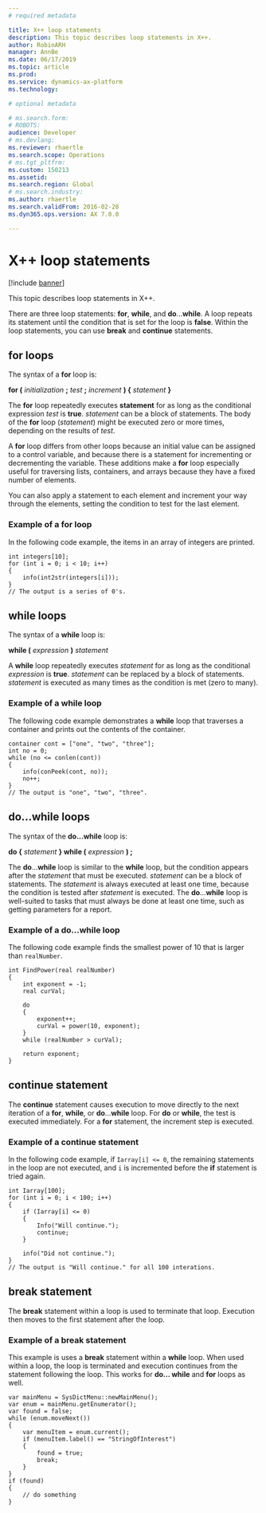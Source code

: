 ```yaml
---
# required metadata

title: X++ loop statements
description: This topic describes loop statements in X++.
author: RobinARH
manager: AnnBe
ms.date: 06/17/2019
ms.topic: article
ms.prod: 
ms.service: dynamics-ax-platform
ms.technology: 

# optional metadata

# ms.search.form: 
# ROBOTS: 
audience: Developer
# ms.devlang: 
ms.reviewer: rhaertle
ms.search.scope: Operations
# ms.tgt_pltfrm: 
ms.custom: 150213
ms.assetid:
ms.search.region: Global
# ms.search.industry: 
ms.author: rhaertle
ms.search.validFrom: 2016-02-28
ms.dyn365.ops.version: AX 7.0.0

---
```


# X++ loop statements

[!include [banner](../includes/banner.md)]

This topic describes loop statements in X++. 

There are three loop statements: **for**, **while**, and **do**...**while**. A loop repeats its statement until the condition that is set for the loop is **false**. Within the loop statements, you can use **break** and **continue** statements.

## for loops

The syntax of a **for** loop is:

**for (** *initialization* **;** *test* **;** *increment* **) {** *statement* **}**

The **for** loop repeatedly executes **statement** for as long as the conditional expression *test* is **true**. *statement* can be a block of statements. The body of the **for** loop (*statement*) might be executed zero or more times, depending on the results of *test*. 

A **for** loop differs from other loops because an initial value can be assigned to a control variable, and because there is a statement for incrementing or decrementing the variable. These additions make a **for** loop especially useful for traversing lists, containers, and arrays because they have a fixed number of elements. 

You can also apply a statement to each element and increment your way through the elements, setting the condition to test for the last element.

### Example of a for loop

In the following code example, the items in an array of integers are printed.

```xpp
int integers[10];
for (int i = 0; i < 10; i++)
{
    info(int2str(integers[i]));
}
// The output is a series of 0's.
```

## while loops

The syntax of a **while** loop is:

**while (** *expression* **)** *statement*

A **while** loop repeatedly executes *statement* for as long as the conditional *expression* is **true**. *statement* can be replaced by a block of statements. *statement* is executed as many times as the condition is met (zero to many). 

### Example of a while loop

The following code example demonstrates a **while** loop that traverses a container and prints out the contents of the container.

```xpp
container cont = ["one", "two", "three"];
int no = 0;
while (no <= conlen(cont))
{
    info(conPeek(cont, no));
    no++;
}
// The output is "one", "two", "three".
```

## do...while loops

The syntax of the **do...while** loop is:

**do {** *statement* **} while (** *expression* **) ;**

The **do**...**while** loop is similar to the **while** loop, but the condition appears after the *statement* that must be executed. *statement* can be a block of statements. The *statement* is always executed at least one time, because the condition is tested after *statement* is executed. The **do**...**while** loop is well-suited to tasks that must always be done at least one time, such as getting parameters for a report. 

### Example of a do...while loop

The following code example finds the smallest power of 10 that is larger than `realNumber`.

```xpp
int FindPower(real realNumber)
{
    int exponent = -1;
    real curVal;

    do
    {
        exponent++;
        curVal = power(10, exponent);
    }
    while (realNumber > curVal);

    return exponent;
}
```

## continue statement

The **continue** statement causes execution to move directly to the next iteration of a **for**, **while**, or **do**...**while** loop. For **do** or **while**, the test is executed immediately. For a **for** statement, the increment step is executed. 

### Example of a continue statement

In the following code example, if `Iarray[i] <= 0`, the remaining statements in the loop are not executed, and `i` is incremented before the **if** statement is tried again.

```xpp
int Iarray[100];
for (int i = 0; i < 100; i++)
{
    if (Iarray[i] <= 0)
    {
        Info("Will continue.");
        continue;
    }

    info("Did not continue.");
}
// The output is "Will continue." for all 100 interations.
```

## break statement

The **break** statement within a loop is used to terminate that loop. Execution then moves to the first statement after the loop.

### Example of a break statement

This example is uses a **break** statement within a **while** loop. When used within a loop, the loop is terminated and execution continues from the statement following the loop. This works for **do... while** and **for** loops as well. 

```xpp
var mainMenu = SysDictMenu::newMainMenu();
var enum = mainMenu.getEnumerator();
var found = false;
while (enum.moveNext())
{
    var menuItem = enum.current();
    if (menuItem.label() == "StringOfInterest")
    {
        found = true;
        break;
    }
}
if (found) 
{
    // do something
}
```
